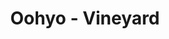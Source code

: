 ---
layout: page
title: Oohyo - Vineyard
description: Where is the moment we needed the most?
link: https://www.youtube.com/embed/9-MfZv1HWh8?si=47nahWoTzoQYqov2
importance: 29
category: [Singing]
---